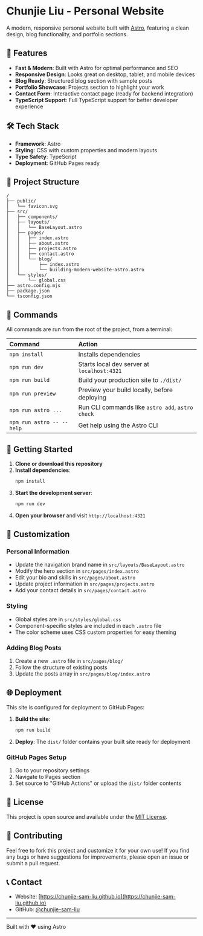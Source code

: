 # Chunjie Liu - Personal Website

A modern, responsive personal website built with [Astro](https://astro.build), featuring a clean design, blog functionality, and portfolio sections.

## 🚀 Features

- **Fast & Modern**: Built with Astro for optimal performance and SEO
- **Responsive Design**: Looks great on desktop, tablet, and mobile devices
- **Blog Ready**: Structured blog section with sample posts
- **Portfolio Showcase**: Projects section to highlight your work
- **Contact Form**: Interactive contact page (ready for backend integration)
- **TypeScript Support**: Full TypeScript support for better developer experience

## 🛠️ Tech Stack

- **Framework**: Astro
- **Styling**: CSS with custom properties and modern layouts
- **Type Safety**: TypeScript
- **Deployment**: GitHub Pages ready

## 📁 Project Structure

```
/
├── public/
│   └── favicon.svg
├── src/
│   ├── components/
│   ├── layouts/
│   │   └── BaseLayout.astro
│   ├── pages/
│   │   ├── index.astro
│   │   ├── about.astro
│   │   ├── projects.astro
│   │   ├── contact.astro
│   │   └── blog/
│   │       ├── index.astro
│   │       └── building-modern-website-astro.astro
│   └── styles/
│       └── global.css
├── astro.config.mjs
├── package.json
└── tsconfig.json
```

## 🧞 Commands

All commands are run from the root of the project, from a terminal:

| Command                   | Action                                           |
| :------------------------ | :----------------------------------------------- |
| `npm install`             | Installs dependencies                            |
| `npm run dev`             | Starts local dev server at `localhost:4321`      |
| `npm run build`           | Build your production site to `./dist/`          |
| `npm run preview`         | Preview your build locally, before deploying     |
| `npm run astro ...`       | Run CLI commands like `astro add`, `astro check` |
| `npm run astro -- --help` | Get help using the Astro CLI                     |

## 🚀 Getting Started

1. **Clone or download this repository**
2. **Install dependencies**:
   ```bash
   npm install
   ```
3. **Start the development server**:
   ```bash
   npm run dev
   ```
4. **Open your browser** and visit `http://localhost:4321`

## 📝 Customization

### Personal Information
- Update the navigation brand name in `src/layouts/BaseLayout.astro`
- Modify the hero section in `src/pages/index.astro`
- Edit your bio and skills in `src/pages/about.astro`
- Update project information in `src/pages/projects.astro`
- Add your contact details in `src/pages/contact.astro`

### Styling
- Global styles are in `src/styles/global.css`
- Component-specific styles are included in each `.astro` file
- The color scheme uses CSS custom properties for easy theming

### Adding Blog Posts
1. Create a new `.astro` file in `src/pages/blog/`
2. Follow the structure of existing posts
3. Update the posts array in `src/pages/blog/index.astro`

## 🌐 Deployment

This site is configured for deployment to GitHub Pages:

1. **Build the site**:
   ```bash
   npm run build
   ```
2. **Deploy**: The `dist/` folder contains your built site ready for deployment

### GitHub Pages Setup
1. Go to your repository settings
2. Navigate to Pages section
3. Set source to "GitHub Actions" or upload the `dist/` folder contents

## 📄 License

This project is open source and available under the [MIT License](LICENSE).

## 🤝 Contributing

Feel free to fork this project and customize it for your own use! If you find any bugs or have suggestions for improvements, please open an issue or submit a pull request.

## 📞 Contact

- Website: [https://chunjie-sam-liu.github.io](https://chunjie-sam-liu.github.io)
- GitHub: [@chunjie-sam-liu](https://github.com/chunjie-sam-liu)

---

Built with ❤️ using Astro
